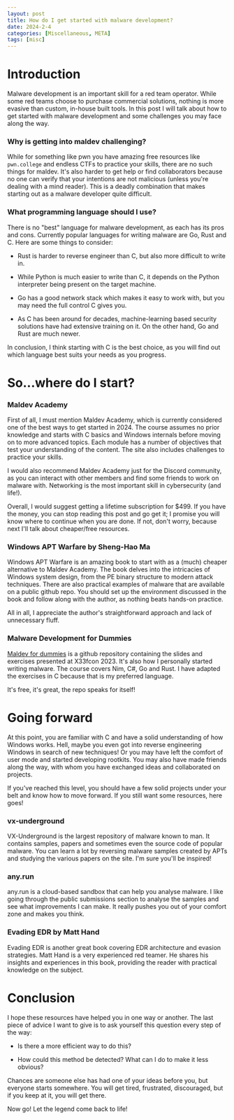 ```yaml
---
layout: post
title: How do I get started with malware development?
date: 2024-2-4
categories: [Miscellaneous, META]
tags: [misc]     
---
```


# Introduction

Malware development is an important skill for a red team operator. While some red teams choose to purchase commercial solutions, nothing is more evasive than custom, in-house built tools. In this post I will talk about how to get started with malware development and some challenges you may face along the way.

### Why is getting into maldev challenging?

While for something like pwn you have amazing free resources like `pwn.college` and endless CTFs to practice your skills, there are no such things for maldev. It's also harder to get help or find collaborators because no one can verify that your intentions are not malicious (unless you're dealing with a mind reader). This is a deadly combination that makes starting out as a malware developer quite difficult.

### What programming language should I use?

There is no "best" language for malware development, as each has its pros and cons. Currently popular languages for writing malware are Go, Rust and C. Here are some things to consider:

- Rust is harder to reverse engineer than C, but also more difficult to write in.

- While Python is much easier to write than C, it depends on the Python interpreter being present on the target machine.

- Go has a good network stack which makes it easy to work with, but you may need the full control C gives you.

- As C has been around for decades, machine-learning based security solutions have had extensive training on it. On the other hand, Go and Rust are much newer.

In conclusion, I think starting with C is the best choice, as you will find out which language best suits your needs as you progress.

# So...where do I start?

### Maldev Academy

First of all, I must mention Maldev Academy, which is currently considered one of the best ways to get started in 2024. The course assumes no prior knowledge and starts with C basics and Windows internals before moving on to more advanced topics. Each module has a number of objectives that test your understanding of the content. The site also includes challenges to practice your skills.

I would also recommend Maldev Academy just for the Discord community, as you can interact with other members and find some friends to work on malware with. Networking is the most important skill in cybersecurity (and life!).

Overall, I would suggest getting a lifetime subscription for $499. If you have the money, you can stop reading this post and go get it; I promise you will know where to continue when you are done. If not, don't worry, because next I'll talk about cheaper/free resources.

### Windows APT Warfare by Sheng-Hao Ma

Windows APT Warfare is an amazing book to start with as a (much) cheaper alternative to Maldev Academy. The book delves into the intricacies of Windows system design, from the PE binary structure to modern attack techniques. There are also practical examples of malware that are available on a public github repo. You should set up the environment discussed in the book and follow along with the author, as nothing beats hands-on practice.

All in all, I appreciate the author's straightforward approach and lack of unnecessary fluff.

### Malware Development for Dummies

[Maldev for dummies](https://github.com/chvancooten/maldev-for-dummies) is a github repository containing the slides and exercises presented at X33fcon 2023. It's also how I personally started writing malware. The course covers Nim, C#, Go and Rust. I have adapted the exercises in C because that is my preferred language.

It's free, it's great, the repo speaks for itself!

# Going forward

At this point, you are familiar with C and have a solid understanding of how Windows works. Hell, maybe you even got into reverse engineering Windows in search of new techniques! Or you may have left the comfort of user mode and started developing rootkits. You may also have made friends along the way, with whom you have exchanged ideas and collaborated on projects.

If you've reached this level, you should have a few solid projects under your belt and know how to move forward. If you still want some resources, here goes!

### vx-underground

VX-Underground is the largest repository of malware known to man. It contains samples, papers and sometimes even the source code of popular malware. You can learn a lot by reversing malware samples created by APTs and studying the various papers on the site. I'm sure you'll be inspired!

### any.run

any.run is a cloud-based sandbox that can help you analyse malware. I like going through the public submissions section to analyse the samples and see what improvements I can make. It really pushes you out of your comfort zone and makes you think.

### Evading EDR by Matt Hand

Evading EDR is another great book covering EDR architecture and evasion strategies. Matt Hand is a very experienced red teamer. He shares his insights and experiences in this book, providing the reader with practical knowledge on the subject.

# Conclusion

I hope these resources have helped you in one way or another. The last piece of advice I want to give is to ask yourself this question every step of the way:

- Is there a more efficient way to do this?

- How could this method be detected? What can I do to make it less obvious?

Chances are someone else has had one of your ideas before you, but everyone starts somewhere. You will get tired, frustrated, discouraged, but if you keep at it, you will get there.

Now go! Let the legend come back to life!
